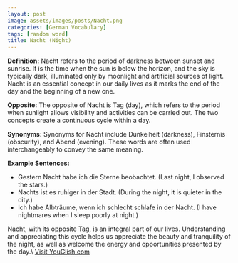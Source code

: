```yaml
---
layout: post
image: assets/images/posts/Nacht.png
categories: [German Vocabulary]
tags: [random word]
title: Nacht (Night)
---
```


**Definition:**
Nacht refers to the period of darkness between sunset and sunrise. It is the time when the sun is below the horizon, and the sky is typically dark, illuminated only by moonlight and artificial sources of light. Nacht is an essential concept in our daily lives as it marks the end of the day and the beginning of a new one.

**Opposite:**
The opposite of Nacht is Tag (day), which refers to the period when sunlight allows visibility and activities can be carried out. The two concepts create a continuous cycle within a day.

**Synonyms:**
 Synonyms for Nacht include Dunkelheit (darkness), Finsternis (obscurity), and Abend (evening). These words are often used interchangeably to convey the same meaning.

**Example Sentences:**
- Gestern Nacht habe ich die Sterne beobachtet. (Last night, I observed the stars.)
- Nachts ist es ruhiger in der Stadt. (During the night, it is quieter in the city.)
- Ich habe Albträume, wenn ich schlecht schlafe in der Nacht. (I have nightmares when I sleep poorly at night.)

Nacht, with its opposite Tag, is an integral part of our lives. Understanding and appreciating this cycle helps us appreciate the beauty and tranquility of the night, as well as welcome the energy and opportunities presented by the day.\ <a id="yg-widget-0" class="youglish-widget" data-query="Nacht" data-lang="german" data-components="8412" data-auto-start="0" data-bkg-color="theme_light" data-title="How%20to%20pronounce%20Nacht%20in%20German"  rel="nofollow" href="https://youglish.com">Visit YouGlish.com</a><script async src="https://youglish.com/public/emb/widget.js" charset="utf-8"></script>